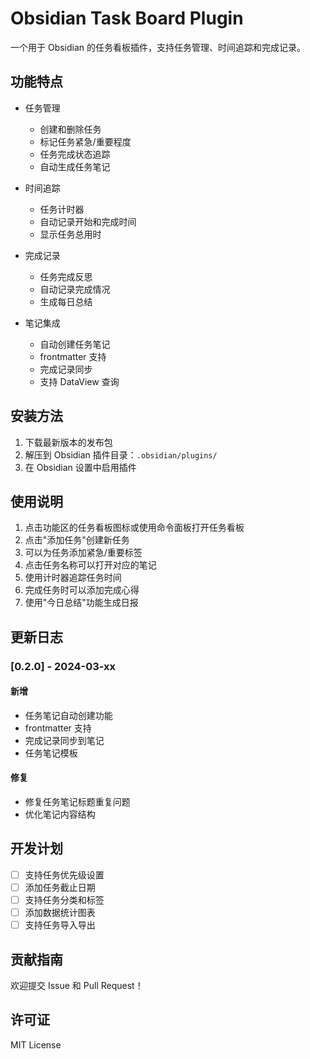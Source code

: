 # Obsidian Task Board Plugin

一个用于 Obsidian 的任务看板插件，支持任务管理、时间追踪和完成记录。

## 功能特点

- 任务管理
  - 创建和删除任务
  - 标记任务紧急/重要程度
  - 任务完成状态追踪
  - 自动生成任务笔记

- 时间追踪
  - 任务计时器
  - 自动记录开始和完成时间
  - 显示任务总用时

- 完成记录
  - 任务完成反思
  - 自动记录完成情况
  - 生成每日总结

- 笔记集成
  - 自动创建任务笔记
  - frontmatter 支持
  - 完成记录同步
  - 支持 DataView 查询

## 安装方法

1. 下载最新版本的发布包
2. 解压到 Obsidian 插件目录：`.obsidian/plugins/`
3. 在 Obsidian 设置中启用插件

## 使用说明

1. 点击功能区的任务看板图标或使用命令面板打开任务看板
2. 点击"添加任务"创建新任务
3. 可以为任务添加紧急/重要标签
4. 点击任务名称可以打开对应的笔记
5. 使用计时器追踪任务时间
6. 完成任务时可以添加完成心得
7. 使用"今日总结"功能生成日报

## 更新日志

### [0.2.0] - 2024-03-xx

#### 新增
- 任务笔记自动创建功能
- frontmatter 支持
- 完成记录同步到笔记
- 任务笔记模板

#### 修复
- 修复任务笔记标题重复问题
- 优化笔记内容结构

## 开发计划

- [ ] 支持任务优先级设置
- [ ] 添加任务截止日期
- [ ] 支持任务分类和标签
- [ ] 添加数据统计图表
- [ ] 支持任务导入导出

## 贡献指南

欢迎提交 Issue 和 Pull Request！

## 许可证

MIT License
